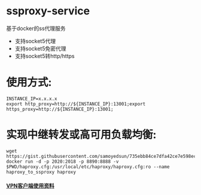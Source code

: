 # ssproxy-service
基于docker的ss代理服务

- 支持socket5代理
- 支持socket5免密代理
- 支持socket5转http/https

# 使用方式:
```shell
INSTANCE_IP=x.x.x.x
export http_proxy=http://${INSTANCE_IP}:13001;export https_proxy=http://${INSTANCE_IP}:13001;
```

# 实现中继转发或高可用负载均衡:
```shell
wget https://gist.githubusercontent.com/samoyedsun/735ebb84ce7dfa42ce7e598ec469277d/raw/37a6a1d50635c0884a612b4c811e22794f615171/haproxy.cfg
docker run -d -p 2020:2018 -p 8890:8888 -v $PWD/haproxy.cfg:/usr/local/etc/haproxy/haproxy.cfg:ro --name haproxy_to_ssproxy haproxy
```

#### [VPN客户端使用资料](https://github.com/hwdsl2/setup-ipsec-vpn/blob/master/docs/clients-zh.md)
